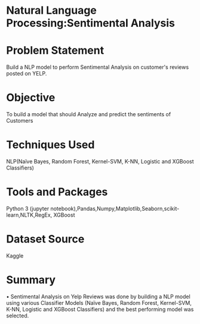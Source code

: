 # Natural Language Processing:Sentimental Analysis
# Problem Statement
Build a NLP model to perform Sentimental Analysis on customer's reviews posted on YELP.
# Objective
To build a model that should Analyze and predict the sentiments of Customers
# Techniques Used
NLP(Naïve Bayes, Random Forest, Kernel-SVM, K-NN, Logistic and XGBoost Classifiers)
# Tools and Packages
Python 3 (jupyter notebook),Pandas,Numpy,Matplotlib,Seaborn,scikit-learn,NLTK,RegEx, XGBoost
# Dataset Source
Kaggle
# Summary
•	Sentimental Analysis on Yelp Reviews was done by building a NLP model using various Classifier Models 
(Naïve Bayes, Random Forest, Kernel-SVM, K-NN, Logistic and XGBoost Classifiers) and the best performing model was selected.
